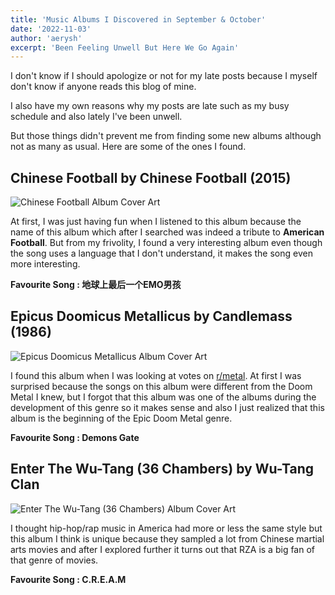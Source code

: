 ```yaml
---
title: 'Music Albums I Discovered in September & October'
date: '2022-11-03'
author: 'aerysh'
excerpt: 'Been Feeling Unwell But Here We Go Again'
---
```


I don't know if I should apologize or not for my late posts because I myself don't know if anyone reads this blog of mine.

I also have my own reasons why my posts are late such as my busy schedule and also lately I've been unwell.

But those things didn't prevent me from finding some new albums although not as many as usual. Here are some of the ones I found.

## Chinese Football by Chinese Football (2015)

![Chinese Football Album Cover Art](https://ia600208.us.archive.org/24/items/mbid-cf51afe4-e458-44a1-8ebe-f5e575b5320d/mbid-cf51afe4-e458-44a1-8ebe-f5e575b5320d-12452441460_thumb500.jpg)

At first, I was just having fun when I listened to this album because the name of this album which after I searched was indeed a tribute to **American Football**. But from my frivolity, I found a very interesting album even though the song uses a language that I don't understand, it makes the song even more interesting.

**Favourite Song : 地球上最后一个EMO男孩**

## Epicus Doomicus Metallicus by Candlemass (1986)

![Epicus Doomicus Metallicus Album Cover Art](https://ia600703.us.archive.org/30/items/mbid-ad1f712e-ced9-333a-900a-a270fb92da8f/mbid-ad1f712e-ced9-333a-900a-a270fb92da8f-6489153806_thumb500.jpg)

I found this album when I was looking at votes on [r/metal](https://reddit.com/r/metal). At first I was surprised because the songs on this album were different from the Doom Metal I knew, but I forgot that this album was one of the albums during the development of this genre so it makes sense and also I just realized that this album is the beginning of the Epic Doom Metal genre.

**Favourite Song : Demons Gate**

## Enter The Wu-Tang (36 Chambers) by Wu-Tang Clan

![Enter The Wu-Tang (36 Chambers) Album Cover Art](https://ia802708.us.archive.org/18/items/mbid-2a059e43-e66c-4d6d-9a4f-dea9a6919061/mbid-2a059e43-e66c-4d6d-9a4f-dea9a6919061-10112836421_thumb500.jpg)

I thought hip-hop/rap music in America had more or less the same style but this album I think is unique because they sampled a lot from Chinese martial arts movies and after I explored further it turns out that RZA is a big fan of that genre of movies.

**Favourite Song : C.R.E.A.M**